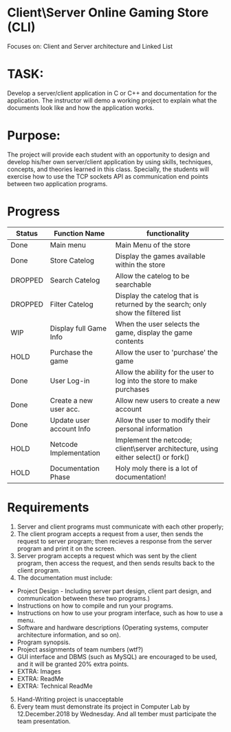 # Client\Server Online Gaming Store (CLI)
Focuses on: Client and Server architecture and Linked List


# TASK:
Develop a server/client application in C or C++ and documentation for the application.  The instructor will demo a working project to explain what the documents look like and how the application works.

# Purpose:
The project will provide each student with an opportunity to design and develop his/her own server/client application by using skills, techniques, concepts, and theories learned in this class.  Specially, the students will exercise how to use the TCP sockets API as communication end points between two application programs.


# Progress
| Status | Function Name            | functionality |
|--------|--------------------------|---------------|
| Done   | Main menu                | Main Menu of the store |
| Done   | Store Catelog            | Display the games available within the store |
| DROPPED| Search Catelog           | Allow the catelog to be searchable |
| DROPPED| Filter Catelog           | Display the catelog that is returned by the search; only show the filtered list |
| WIP    | Display full Game Info   | When the user selects the game, display the game contents |
| HOLD   | Purchase the game        | Allow the user to 'purchase' the game |
| Done   | User Log-in              | Allow the ability for the user to log into the store to make purchases |
| Done   | Create a new user acc.   | Allow new users to create a new account |
| Done   | Update user account Info | Allow the user to modify their personal information |
| HOLD   | Netcode Implementation   | Implement the netcode; client\server architecture, using either select() or fork() |
| HOLD   | Documentation Phase      | Holy moly there is a lot of documentation! |


# Requirements
 1. Server and client programs must communicate with each other properly;
 2. The client program accepts a request from a user, then sends the request to server program; then recieves a response from the server program and print it on the screen.
 3. Server program accepts a request which was sent by the client program, then access the request, and then sends results back to the client program.
 4. The documentation must include:
  - Project Design - Including server part design, client part design, and communication between these two programs.)
  - Instructions on how to compile and run your programs.
  - Instructions on how to use your program interface, such as how to use a menu.
  - Software and hardware descriptions (Operating systems, computer architecture information, and so on).
  - Program synopsis.
  - Project assignments of team numbers (wtf?)
  - GUI interface and DBMS (such as MySQL) are encouraged to be used, and it will be granted 20% extra points.
  - EXTRA: Images
  - EXTRA: ReadMe
  - EXTRA: Technical ReadMe
 5. Hand-Writing project is unacceptable
 6. Every team must demonstrate its project in Computer Lab by 12.December.2018 by Wednesday.  And all tember must participate the team presentation.
